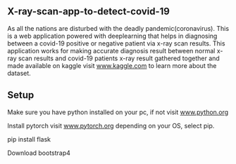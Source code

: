 ## X-ray-scan-app-to-detect-covid-19
As all the nations are disturbed with the deadly pandemic(coronavirus). This is a web application powered with deeplearning that helps in diagnosing between a
covid-19 positive or negative patient via x-ray scan results.
This application works for making accurate diagnosis result between normal x-ray scan results and covid-19 patients x-ray result gathered together and made available on kaggle visit www.kaggle.com to learn more about the dataset.


## Setup
Make sure you have python installed on your pc, if not visit www.python.org

Install pytorch visit www.pytorch.org depending on your OS, select pip.

pip install flask

Download bootstrap4
